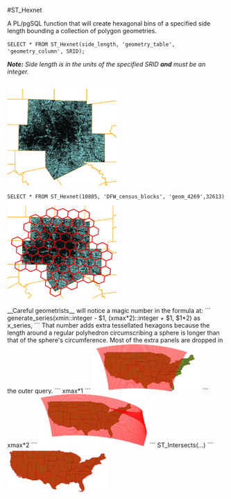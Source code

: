 #ST_Hexnet

A PL/pgSQL function that will create hexagonal bins of a specified side length bounding a collection of polygon geometries.

```PostgreSQL
SELECT * FROM ST_Hexnet(side_length, 'geometry_table', 'geometry_column', SRID);
```

_**Note:** Side length is in the units of the specified SRID **and** must be an integer._

<br>

<img src="https://raw.githubusercontent.com/DallasMorningNews/hexnet/master/examples/dallas.png" width="350px" style="max-width:50%;">

```PostgreSQL
SELECT * FROM ST_Hexnet(10805, 'DFW_census_blocks', 'geom_4269',32613)
```

<img src="https://raw.githubusercontent.com/DallasMorningNews/hexnet/master/examples/dallas_hex.png" width="350px" style="max-width:50%;">
<br><br>__Careful geometrists__ will notice a magic number in the formula at:
```
generate_series(xmin::integer - $1, (xmax*2)::integer + $1, $1*2) as x_series,
```
That number adds extra tessellated hexagons because the length around a regular polyhedron circumscribing a sphere is longer than that of the sphere's circumference. Most of the extra panels are dropped in the outer query.
```
xmax*1
```
<img src="https://raw.githubusercontent.com/DallasMorningNews/hexnet/master/examples/usa_1x.png" width="250px" style="max-width:50%;">
```
xmax*2
```
<img src="https://raw.githubusercontent.com/DallasMorningNews/hexnet/master/examples/usa_2x.png" width="270px" style="max-width:50%;">
```
ST_Intersects(...)
```
<img src="https://raw.githubusercontent.com/DallasMorningNews/hexnet/master/examples/usa.png" width="230px" style="max-width:50%;">
